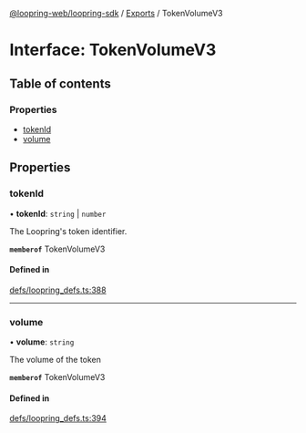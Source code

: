 [@loopring-web/loopring-sdk](../README.md) / [Exports](../modules.md) / TokenVolumeV3

# Interface: TokenVolumeV3

## Table of contents

### Properties

- [tokenId](TokenVolumeV3.md#tokenid)
- [volume](TokenVolumeV3.md#volume)

## Properties

### tokenId

• **tokenId**: `string` \| `number`

The Loopring\'s token identifier.

**`memberof`** TokenVolumeV3

#### Defined in

[defs/loopring_defs.ts:388](https://github.com/Loopring/loopring_sdk/blob/24fdf4c/src/defs/loopring_defs.ts#L388)

___

### volume

• **volume**: `string`

The volume of the token

**`memberof`** TokenVolumeV3

#### Defined in

[defs/loopring_defs.ts:394](https://github.com/Loopring/loopring_sdk/blob/24fdf4c/src/defs/loopring_defs.ts#L394)
